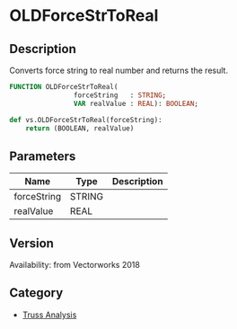 # OLDForceStrToReal

## Description
Converts force string to real number and returns the result.

```pascal
FUNCTION OLDForceStrToReal(
				forceString   : STRING;
				VAR realValue : REAL): BOOLEAN;
```

```python
def vs.OLDForceStrToReal(forceString):
    return (BOOLEAN, realValue)
```

## Parameters
|Name|Type|Description|
|---|---|---|
|forceString|STRING|   |
|realValue|REAL|   |

## Version
Availability: from Vectorworks 2018

## Category
* [Truss Analysis](../Categories/Truss%20Analysis.md)
